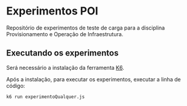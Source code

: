 # Experimentos POI
Repositório de experimentos de teste de carga para a disciplina Provisionamento e Operação de Infraestrutura.

## Executando os experimentos

Será necessário a instalação da ferramenta <a href="https://k6.io/docs/get-started/installation/">K6</a>.

Após a instalação, para executar os experimentos, executar a linha de código:

```bash
k6 run experimentoQualquer.js
```
